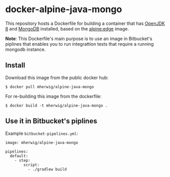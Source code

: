 # docker-alpine-java-mongo

This repository hosts a Dockerfile for building a container that has [OpenJDK 8](http://openjdk.java.net/) and [MongoDB](https://www.mongodb.org) installed, based on the [alpine:edge](https://hub.docker.com/r/_/java/) image.

**Note**: This Dockerfile's main purpose is to use an image in Bitbucket's piplines that enables you to run integrattion tests
that require a running mongodb instance.

## Install

Download this image from the public docker hub:

	$ docker pull mherwig/alpine-java-mongo

For re-building this image from the dockerfile:

	$ docker build -t mherwig/alpine-java-mongo .

## Use it in Bitbucket's piplines

Example `bitbucket-pipelines.yml`:

	image: mherwig/alpine-java-mongo

	pipelines:
	  default:
	    - step:
	        script:
	          - ./gradlew build
